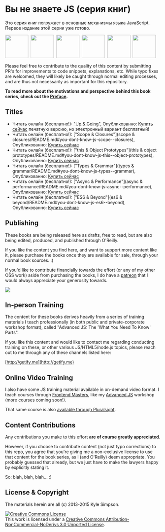 # Вы не знаете JS (серия книг)

Это серия книг погружает в основные механизмы языка JavaScript. Первое издание этой серии уже готово.

<a href="http://shop.oreilly.com/product/0636920039303.do"><img src="up %26 going/cover.jpg" width="75"></a>&nbsp;
<a href="http://shop.oreilly.com/product/0636920026327.do"><img src="scope %26 closures/cover.jpg" width="75"></a>&nbsp;
<a href="http://shop.oreilly.com/product/0636920033738.do"><img src="this %26 object prototypes/cover.jpg" width="75"></a>&nbsp;
<a href="http://shop.oreilly.com/product/0636920033745.do"><img src="types %26 grammar/cover.jpg" width="75"></a>&nbsp;
<a href="http://shop.oreilly.com/product/0636920033752.do"><img src="async %26 performance/cover.jpg" width="75"></a>&nbsp;
<a href="http://shop.oreilly.com/product/0636920033769.do"><img src="es6 %26 beyond/cover.jpg" width="75"></a>

Please feel free to contribute to the quality of this content by submitting PR's for improvements to code snippets, explanations, etc. While typo fixes are welcomed, they will likely be caught through normal editing processes, and are thus not necessarily as important for this repository.

**To read more about the motivations and perspective behind this book series, check out the [Preface](preface.md).**

## Titles

* Читать онлайн (бесплатно!): ["Up & Going"](https://github.com/radislaw/You-Dont-Know-JS_Russian-translation/blob/master/up%20%26%20going/README.md), Опубликованно: [Купить сейчас](http://shop.oreilly.com/product/0636920039303.do) печатную версию, но электронный вариант бесплатный!
* Читать онлайн (бесплатно!): ["Scope & Closures"](scope & closures/README.md#you-dont-know-js-scope--closures), Опубликованно: [Купить сейчас](http://shop.oreilly.com/product/0636920026327.do)
* Читать онлайн (бесплатно!): ["this & Object Prototypes"](this & object prototypes/README.md#you-dont-know-js-this--object-prototypes), Опубликованно: [Купить сейчас](http://shop.oreilly.com/product/0636920033738.do)
* Читать онлайн (бесплатно!): ["Types & Grammar"](types & grammar/README.md#you-dont-know-js-types--grammar), Опубликованно: [Купить сейчас](http://shop.oreilly.com/product/0636920033745.do)
* Читать онлайн (бесплатно!): ["Async & Performance"](async & performance/README.md#you-dont-know-js-async--performance), Опубликованно: [Купить сейчас](http://shop.oreilly.com/product/0636920033752.do)
* Читать онлайн (бесплатно!): ["ES6 & Beyond"](es6 & beyond/README.md#you-dont-know-js-es6--beyond), Опубликованно: [Купить сейчас](http://shop.oreilly.com/product/0636920033769.do)

## Publishing

These books are being released here as drafts, free to read, but are also being edited, produced, and published through O'Reilly.

If you like the content you find here, and want to support more content like it, please purchase the books once they are available for sale, through your normal book sources. :)

If you'd like to contribute financially towards the effort (or any of my other OSS work) aside from purchasing the books, I do have a [patreon](https://www.patreon.com/getify) that I would always appreciate your generosity towards.

<a href="https://www.patreon.com/getify"><img src="http://blog.getify.com/wp-content/uploads/patreon.png"></a>

## In-person Training

The content for these books derives heavily from a series of training materials I teach professionally (in both public and private-corporate workshop format), called "Advanced JS: The 'What You Need To Know' Parts".

If you like this content and would like to contact me regarding conducting training on these, or other various JS/HTML5/node.js topics, please reach out to me through any of these channels listed here:

[http://getify.me](http://getify.me)

## Online Video Training

I also have some JS training material available in on-demand video format. I teach courses through [Frontend Masters](https://FrontendMasters.com), like my [Advanced JS](https://frontendmasters.com/courses/advanced-javascript/) workshop (more courses coming soon!).

That same course is also [available through Pluralsight](http://www.pluralsight.com/courses/advanced-javascript).

## Content Contributions

Any contributions you make to this effort **are of course greatly appreciated**.

However, if you choose to contribute content (not just typo corrections) to this repo, you agree that you're giving me a non-exclusive license to use that content for the book series, as I (and O'Reilly) deem appropriate. You probably guessed that already, but we just have to make the lawyers happy by explicitly stating it.

So: blah, blah, blah... :)

## License & Copyright

The materials herein are all (c) 2013-2015 Kyle Simpson.

<a rel="license" href="http://creativecommons.org/licenses/by-nc-nd/3.0/"><img alt="Creative Commons License" style="border-width:0" src="https://i.creativecommons.org/l/by-nc-nd/3.0/88x31.png" /></a><br />This work is licensed under a <a rel="license" href="http://creativecommons.org/licenses/by-nc-nd/3.0/">Creative Commons Attribution-NonCommercial-NoDerivs 3.0 Unported License</a>.
